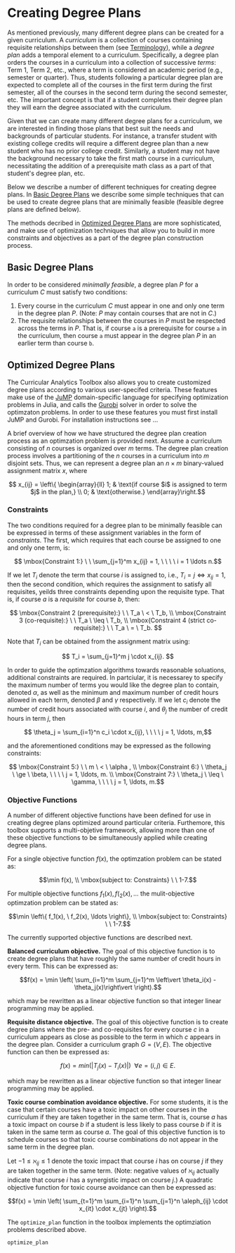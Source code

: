 # Creating Degree Plans

As mentioned previously, many different degree plans can be created for a given curriculum.  A *curriculum* is a collection of courses containing requisite relationships between them (see [Terminology](@ref)), while a *degree plan* adds a temporal element to a curriculum.  Specifically, a degree plan orders the courses in a curriculum into a collection of successive *terms*: Term 1, Term 2, etc., where a term is considered an academic period (e.g., semester or quarter).  Thus, students following a particular degree plan are expected to complete all of the courses in the first term during the first semester, all of the courses in the second term during the second semester, etc.  The important concept is that if a student completes their degree plan they will earn the degree associated with the curriculum.

Given that we can create many different degree plans for a curriculum, we are interested in finding those plans that best suit the needs and backgrounds of particular students.  For instance, a transfer student with existing college credits will require a different degree plan than a new student who has no prior college credit.  Similarly, a student may not have the background necessary to take the first math course in a curriculum, necessitating the addition of a prerequisite math class as a part of that student's degree plan, etc.

Below we describe a number of different techniques for creating degree plans.  In [Basic Degree Plans](@ref) we describe some simple techniques that can be used to create degree plans that are minimally feasible (feasible degree plans are defined below).

The methods decribed in [Optimized Degree Plans](@ref) are more sophisticated, and make use of optimization techniques that allow you to build in more constraints and objectives as a part of the degree plan construction process.  

## Basic Degree Plans

In order to be considered *minimally feasible*, a degree plan $P$ for a curriculum $C$ must satisfy two conditions:

1. Every course in the curriculum $C$ must appear in one and only one term in the degree plan $P$.  (Note: $P$ may contain courses that are not in $C$.)
2. The requisite relationships between the courses in $P$ must be respected across the terms in $P$.  That is, if course ``a`` is a prerequisite for course ``a`` in the curriculum, then course ``a`` must appear in the degree plan $P$ in an earlier term than course ``b``.

## Optimized Degree Plans

The Curricular Analytics Toolbox also allows you to create customized degree plans according to various user-specifed criteria.  These features make use of the [JuMP](https://github.com/JuliaOpt/JuMP.jl) domain-specific language for specifying optimization problems in Julia, and calls the [Gurobi](https://www.gurobi.com) solver in order to solve the optimzaton problems.  In order to use these features you must first install JuMP and Gurobi.  For installation instructions see ... 

A brief overview of how we have structured the degree plan creation process as an optimzation problem is provided next.  Assume a curriculum consisting of $n$ courses is organized over $m$ terms. The degree plan creation process involves a partitioning of the $n$ courses in a curriculum into $m$ disjoint sets. Thus, we can represent a degree plan an $n \times m$ binary-valued assignment matrix $x$, where

```math
  x_{ij} = \left\{
  \begin{array}{ll}
  1; & \text{if course $i$ is assigned to term $j$ in the plan,} \\
  0; & \text{otherwise.}
  \end{array}\right.
```

### Constraints

The two conditions required for a degree plan to be minimally feasible can be expressed in terms of these assignment variables in the form of *constraints*.  The first, which requires that each course be assigned to one and only one term, is:

```math
  \mbox{Constraint 1:} \ \ \sum_{j=1}^m  x_{ij} = 1, \ \ \ \ i = 1 \ldots n.
```

If we let $T_i$ denote the term that course $i$ is assigned to, i.e., $T_i = j \iff x_{ij} = 1$, then the second condition, which requires the assignment to satisfy all requisites, yeilds three constraints depending upon the requisite type.  That is, if course $a$ is a *requisite* for course $b$, then:

```math
  \mbox{Constraint 2 (prerequisite):} \ \ T_a \ < \ T_b, \\
  \mbox{Constraint 3 (co-requisite):} \ \ T_a \ \leq \ T_b, \\
  \mbox{Constraint 4 (strict co-requisite):} \ \ T_a \ = \ T_b. 
```

Note that $T_i$ can be obtained from the assignment matrix using:

```math
 T_i = \sum_{j=1}^m j \cdot x_{ij}. 
```

In order to guide the optimzation algorithms towards reasonable soluations, additional constraints are required.  In partciular, it is necessarey to specify the maximum number of terms you would like the degree plan to contain, denoted $\alpha$, as well as the minimum and maximum  number of credit hours allowed in each term, denoted $\beta$ and $\gamma$ respectively. If we let $c_i$ denote the number of credit hours associated with course $i$, and $\theta_j$ the number of credit hours in term $j$, then

```math
 \theta_j = \sum_{i=1}^n c_i \cdot x_{ij}, \ \ \ \ j = 1, \ldots, m,
```

 and the aforementioned conditions may be expressed as the following constraints:

```math
  \mbox{Constraint 5:} \ \ m \ < \ \alpha , \\
  \mbox{Constraint 6:} \ \theta_j \ \ge \ \beta, \ \ \ \ j = 1, \ldots, m. \\
  \mbox{Constraint 7:} \ \theta_j \ \leq \ \gamma, \ \ \ \ j = 1, \ldots, m.
```

### Objective Functions

A number of different objective functions have been defined for use in creating degree plans optimized around particular criteria.  Furthemore, this toolbox supports a multi-objetive framework, allowing more than one of these objective functions to be simultaneously applied while creating degree plans.  

For a single objective function $f(x)$, the optimzation problem can be stated as:
```math
\min f(x), \\
\mbox{subject to: Constraints} \ \ 1-7.
```

For multiple objective functions $f_1(x), f(_2(x), \ldots$  the mulit-objective optimzation problem can be stated as:
```math
\min \left\{ f_1(x), \ f_2(x), \ldots \right\}, \\
\mbox{subject to: Constraints} \ \ 1-7.
```

The currently supported objective functions are described next.

**Balanced curriculum objective.**  The goal of this objective function is to create degree plans that have roughly the same number of credit hours in every term.  This can be expressed as:

```math
f(x) = \min \left( \sum_{i=1}^m \sum_{j=1}^m \left\vert \theta_i(x) - \theta_j(x)\right\vert \right).
```

which may be rewritten as a linear objective function so that integer linear programming may be applied.

**Requisite distance objective.**  The goal of this objective function is to create degree plans where the pre- and co-requisites for every course $c$ in a curriculum appears as close as possible to the term in which $c$ appears in the degree plan.  Consider a curriculum graph $G = (V,E)$.  The objective function can then be expressed as:

```math
  f(x) = min\left( \left\vert T_j(x) - T_i(x) \right\vert \right) \ \  \forall e = (i,j) \in E.
```

which may be rewritten as a linear objective function so that integer linear programming may be applied.

**Toxic course combination avoidance objective.**  For some students, it is the case that certain courses have a toxic impact on other courses in the curriculum if they are taken together in the same term.  That is, course $a$ has a toxic impact on course $b$ if a student is less likely to pass course $b$ if it is taken in the same term as course $a$.  The goal of this objective function is to schedule courses so that toxic course combinations do not appear in the same term in the degree plan.

Let $-1 \leq \aleph_{ij} \leq 1$ denote the toxic impact that course $i$ has on course $j$ if they are taken together in the same term.  (Note: negative values of $\aleph_{ij}$ actually indicate that course $i$ has a synergistic impact on course $j$.) A quadratic objective function for toxic course avoidance can then be expressed as:

```math
f(x) = \min \left( \sum_{t=1}^m \sum_{i=1}^n \sum_{j=1}^n  \aleph_{ij} \cdot x_{it} \cdot x_{jt} \right).
```

The `optimize_plan` function in the toolbox implements the optimziation problems described above.

```@docs
optimize_plan
```
